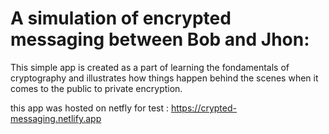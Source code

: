 # A simulation of encrypted messaging between Bob and Jhon:

This simple app is created as a part of learning the fondamentals of cryptography and illustrates how things happen behind the scenes when it comes to the public to private encryption. 

this app was hosted on netfly for test : https://crypted-messaging.netlify.app
